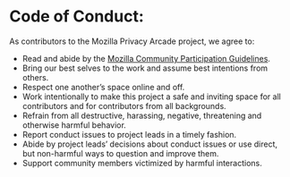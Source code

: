 # Code of Conduct:

As contributors to the Mozilla Privacy Arcade project, we agree to:

- Read and abide by the [Mozilla Community Participation Guidelines](https://www.mozilla.org/en-US/about/governance/policies/participation/).
- Bring our best selves to the work and assume best intentions from others.
- Respect one another’s space online and off.
- Work intentionally to make this project a safe and inviting space for all contributors and for contributors from all backgrounds.
- Refrain from all destructive, harassing, negative, threatening and otherwise harmful behavior. 
- Report conduct issues to project leads in a timely fashion.
- Abide by project leads’ decisions about conduct issues or use direct, but non-harmful ways to question and improve them.
- Support community members victimized by harmful interactions.

